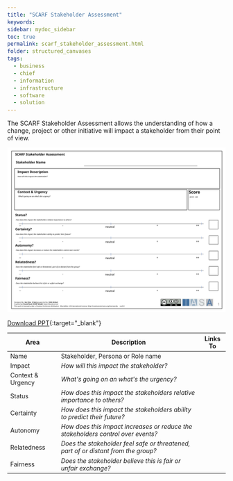 ```yaml
---
title: "SCARF Stakeholder Assessment"
keywords: 
sidebar: mydoc_sidebar
toc: true
permalink: scarf_stakeholder_assessment.html
folder: structured_canvases
tags: 
  - business
  - chief
  - information
  - infrastructure
  - software
  - solution
---
```




The SCARF Stakeholder Assessment allows the understanding of how a change, project or other initiative will impact a stakeholder from their point of view.

![image001](media/scarf_stakeholder_assessment001.svg)

[Download PPT](media/ppt/scarf_stakeholder_assessment.ppt){:target="_blank"}

| Area | Description | Links To |
| --- | --- | --- |
| Name | Stakeholder, Persona or Role name |   |
| Impact | *How will this impact the stakeholder?* |   |
| Context & Urgency | *What's going on an what's the urgency?* |   |
| Status | *How does this impact the stakeholders relative importance to others?* |   |
| Certainty | *How does this impact the stakeholders ability to predict their future?* |   |
| Autonomy | *How does this impact increases or reduce the stakeholders control over events?* |   |
| Relatedness | *Does the stakeholder feel safe or threatened, part of or distant from the group?* |   |
| Fairness | *Does the stakeholder believe this is fair or unfair exchange?* |   |